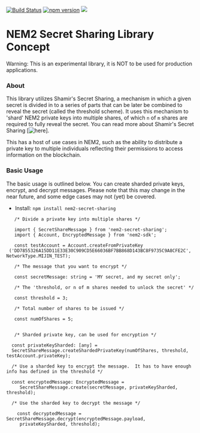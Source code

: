 [![Build Status](https://travis-ci.org/CrackTheCode016/nem2-secret-share.svg?branch=master)](https://travis-ci.org/CrackTheCode016/nem2-secret-share)
[![npm version](https://badge.fury.io/js/nem2-secret-sharing.svg)](https://badge.fury.io/js/nem2-secret-sharing)
<img src="https://img.shields.io/hexpm/l/plug.svg"> 


# NEM2 Secret Sharing Library Concept

Warning:  This is an experimental library, it is NOT to be used for production applications.

### About

This library utilizes Shamir's Secret Sharing, a mechanism in which a given secret is divided in to a series of parts that can be later be combined to reveal the secret (called the threshold scheme).  It uses this mechanism to 'shard' NEM2 private keys into multiple shares, of which `n` of `m` shares are required to fully reveal the secret.  You can read more about Shamir's Secret Sharing [![here](https://en.wikipedia.org/wiki/Shamir's_Secret_Sharing)].

This has a host of use cases in NEM2, such as the ability to distribute a private key to multiple individuals reflecting their permissions to access information on the blockchain.   

### Basic Usage

The basic usage is outlined below.  You can create sharded private keys, encrypt, and decrypt messages.  Please note that this may change in the near future, and some edge cases may not (yet) be covered.

 - Install: `npm install nem2-secret-sharing`

 ```
    /* Divide a private key into multiple shares */

    import { SecretShareMessage } from 'nem2-secret-sharing';
    import { Account, EncryptedMessage } from 'nem2-sdk'; 

    const testAccount = Account.createFromPrivateKey
  ('DD7855326A15DD11E33E30C909CD5E66036BF7BB868D143BC8F9735C9A8CFE2C', NetworkType.MIJIN_TEST);

    /* The message that you want to encrypt */

    const secretMessage: string = 'MY secret, and my secret only';

    /* The 'threshold, or n of m shares needed to unlock the secret' */

    const threshold = 3;

    /* Total number of shares to be issued */

    const numOfShares = 5;


    /* Sharded private key, can be used for encryption */

   const privateKeySharded: [any] =
   SecretShareMessage.createShardedPrivateKey(numOfShares, threshold, testAccount.privateKey);

   /* Use a sharded key to encrypt the message.  It has to have enough info has defined in the threshold */

   const encryptedMessage: EncryptedMessage =
      SecretShareMessage.create(secretMessage, privateKeySharded, threshold);

   /* Use the sharded key to decrypt the message */
    
     const decryptedMessage = SecretShareMessage.decrypt(encryptedMessage.payload,
      privateKeySharded, threshold); 
    

 ```
